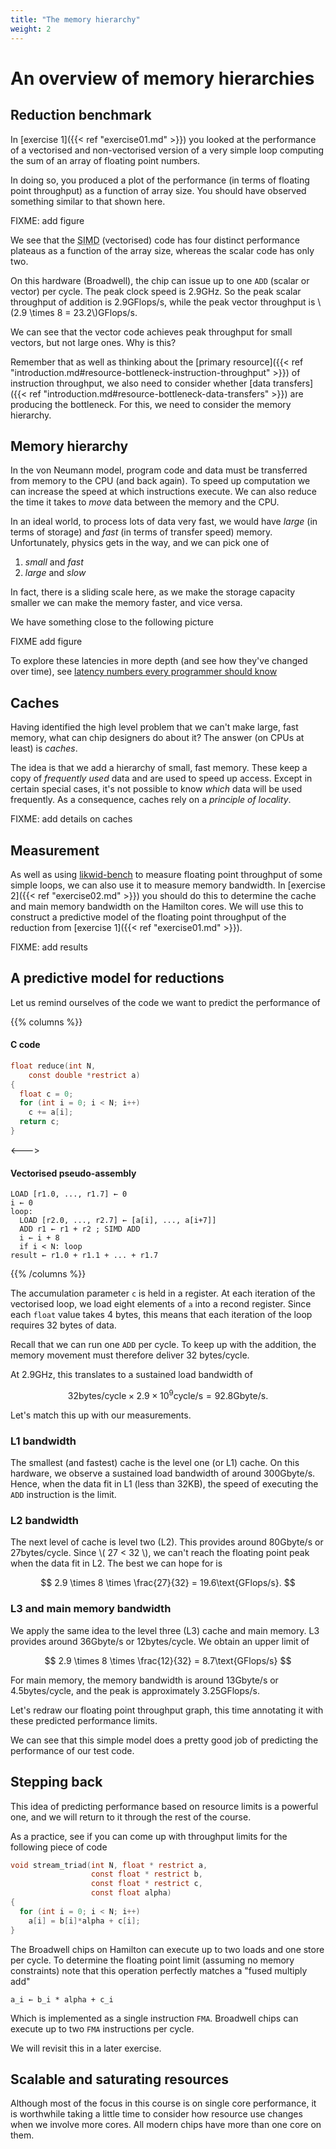 ```yaml
---
title: "The memory hierarchy"
weight: 2
---
```


# An overview of memory hierarchies

## Reduction benchmark

In [exercise 1]({{< ref "exercise01.md" >}}) you looked at the
performance of a vectorised and non-vectorised version of a very
simple loop computing the sum of an array of floating point numbers.

In doing so, you produced a plot of the performance (in terms of
floating point throughput) as a function of array size. You should
have observed something similar to that shown here.

FIXME: add figure

We see that the <abbr title="Single Instruction Multiple
Data">SIMD</abbr> (vectorised) code has four distinct performance
plateaus as a function of the array size, whereas the scalar code has
only two. 

On this hardware (Broadwell), the chip can issue up to one `ADD`
(scalar or vector) per cycle. The peak clock speed is 2.9GHz. So the
peak scalar throughput of addition is 2.9GFlops/s, while the peak
vector throughput is \\(2.9 \times 8 = 23.2\\)GFlops/s.

We can see that the vector code achieves peak throughput for small
vectors, but not large ones. Why is this?

Remember that as well as thinking about the [primary resource]({{< ref
"introduction.md#resource-bottleneck-instruction-throughput" >}}) of
instruction throughput, we also need to consider whether [data
transfers]({{< ref
"introduction.md#resource-bottleneck-data-transfers" >}}) are
producing the bottleneck. For this, we need to consider the memory
hierarchy.

## Memory hierarchy

In the von Neumann model, program code and data must be transferred
from memory to the CPU (and back again). To speed up computation we can
increase the speed at which instructions execute. We can also reduce
the time it takes to _move_ data between the memory and the CPU.

In an ideal world, to process lots of data very fast, we would have
_large_ (in terms of storage) and _fast_ (in terms of transfer speed)
memory. Unfortunately, physics gets in the way, and we can pick one of

1. _small_ and _fast_
2. _large_ and _slow_

In fact, there is a sliding scale here, as we make the storage
capacity smaller we can make the memory faster, and vice versa.

We have something close to the following picture

FIXME add figure

To explore these latencies in more depth (and see how they've changed
over time), see [latency numbers every programmer should
know](https://colin-scott.github.io/personal_website/research/interactive_latency.html)

## Caches

Having identified the high level problem that we can't make large,
fast memory, what can chip designers do about it? The answer (on CPUs
at least) is _caches_. 

The idea is that we add a hierarchy of small, fast memory. These keep
a copy of _frequently used_ data and are used to speed up access.
Except in certain special cases, it's not possible to know _which_
data will be used frequently. As a consequence, caches rely on a
_principle of locality_.

FIXME: add details on caches

## Measurement

As well as using
[likwid-bench](https://github.com/RRZE-HPC/likwid/wiki/Likwid-Bench)
to measure floating point throughput of some simple loops, we can also
use it to measure memory bandwidth. In [exercise 2]({{< ref
"exercise02.md" >}}) you should do this to determine the cache
and main memory bandwidth on the Hamilton cores. We will use this to
construct a predictive model of the floating point throughput of the
reduction from [exercise 1]({{< ref "exercise01.md" >}}).

FIXME: add results

## A predictive model for reductions

Let us remind ourselves of the code we want to predict the performance
of

{{% columns %}}

#### C code
```c
float reduce(int N, 
    const double *restrict a)
{
  float c = 0;
  for (int i = 0; i < N; i++)
    c += a[i];
  return c;
}
```

<--->

#### Vectorised pseudo-assembly

```
LOAD [r1.0, ..., r1.7] ← 0
i ← 0
loop:
  LOAD [r2.0, ..., r2.7] ← [a[i], ..., a[i+7]]
  ADD r1 ← r1 + r2 ; SIMD ADD
  i ← i + 8
  if i < N: loop
result ← r1.0 + r1.1 + ... + r1.7
```

{{% /columns %}}

The accumulation parameter `c` is held in a register. At each
iteration of the vectorised loop, we load eight elements of `a` into a
recond register. Since each `float` value takes 4 bytes, this means
that each iteration of the loop requires 32 bytes of data.

Recall that we can run one `ADD` per cycle. To keep up with the
addition, the memory movement must therefore deliver 32 bytes/cycle.

At 2.9GHz, this translates to a sustained load bandwidth of

$$
32 \text{bytes/cycle} \times 2.9 \times 10^9 \text{cycle/s} = 92.8\text{Gbyte/s}.
$$

Let's match this up with our measurements.

### L1 bandwidth

The smallest (and fastest) cache is the level one (or L1) cache. On
this hardware, we observe a sustained load bandwidth of around
300Gbyte/s. Hence, when the data fit in L1 (less than 32KB), the speed
of executing the `ADD` instruction is the limit.

### L2 bandwidth

The next level of cache is level two (L2). This provides around
80Gbyte/s or 27bytes/cycle. Since \\( 27 < 32 \\), we can't reach the
floating point peak when the data fit in L2. The best we can hope for
is

$$
2.9 \times 8 \times \frac{27}{32} = 19.6\text{GFlops/s}.
$$

### L3 and main memory bandwidth

We apply the same idea to the level three (L3) cache and main memory.
L3 provides around 36Gbyte/s or 12bytes/cycle. We obtain an upper
limit of

$$
2.9 \times 8 \times \frac{12}{32} = 8.7\text{GFlops/s}
$$

For main memory, the memory bandwidth is around 13Gbyte/s or
4.5bytes/cycle, and the peak is approximately 3.25GFlops/s.


Let's redraw our floating point throughput graph, this time annotating
it with these predicted performance limits.

We can see that this simple model does a pretty good job of predicting
the performance of our test code.

## Stepping back

This idea of predicting performance based on resource limits is a
powerful one, and we will return to it through the rest of the course.

As a practice, see if you can come up with throughput limits for the
following piece of code

```c
void stream_triad(int N, float * restrict a,
                  const float * restrict b,
                  const float * restrict c,
                  const float alpha)
{
  for (int i = 0; i < N; i++)
    a[i] = b[i]*alpha + c[i];
}
```

The Broadwell chips on Hamilton can execute up to two loads and one
store per cycle. To determine the floating point limit (assuming no
memory constraints) note that this operation perfectly matches a
"fused multiply add"

```
a_i ← b_i * alpha + c_i
```

Which is implemented as a single instruction `FMA`. Broadwell chips
can execute up to two `FMA` instructions per cycle.

We will revisit this in a later exercise.

## Scalable and saturating resources

Although most of the focus in this course is on single core
performance, it is worthwhile taking a little time to consider how
resource use changes when we involve more cores. All modern chips have
more than one core on them.
